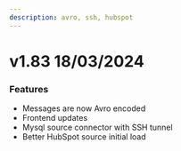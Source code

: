```yaml
---
description: avro, ssh, hubspot
---
```


# v1.83 18/03/2024

### Features

- Messages are now Avro encoded
- Frontend updates
- Mysql source connector with SSH tunnel
- Better HubSpot source initial load
